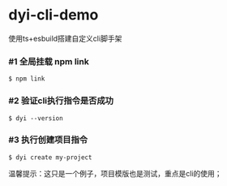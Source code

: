 # dyi-cli-demo
使用ts+esbuild搭建自定义cli脚手架

### #1 全局挂载 npm link
```
$ npm link
```
### #2 验证cli执行指令是否成功

```
$ dyi --version
```

### #3 执行创建项目指令

```
$ dyi create my-project
```

温馨提示：这只是一个例子，项目模版也是测试，重点是cli的使用；